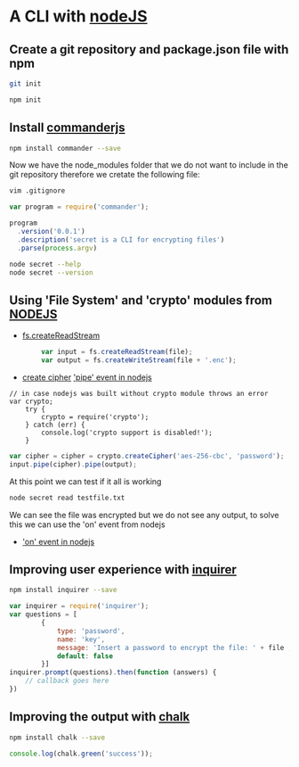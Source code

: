 # A CLI with [nodeJS](https://nodejs.org/)


## Create a git repository and package.json file with npm

```bash
git init
```
```bash
npm init
```

## Install [commanderjs](https://github.com/tj/commander.js)

```bash
npm install commander --save 
```

Now we have the node_modules folder that we do not want to include in the git repository therefore we cretate the following file:
```bash
vim .gitignore
```

```javascript
var program = require('commander');

program
  .version('0.0.1')
  .description('secret is a CLI for encrypting files')
  .parse(process.argv)
```

```bash
node secret --help
node secret --version 

```

## Using 'File System' and 'crypto' modules from [NODEJS](https://nodejs.org/api/)

- [fs.createReadStream](https://nodejs.org/api/fs.html#fs_fs_createreadstream_path_options)

```javascript
		var input = fs.createReadStream(file);
		var output = fs.createWriteStream(file + '.enc');
```

- [create cipher](https://nodejs.org/api/crypto.html#crypto_crypto_createcipher_algorithm_password)
['pipe' event in nodejs](https://nodejs.org/api/stream.html#stream_event_pipe)

```javacript
// in case nodejs was built without crypto module throws an error
var crypto;
	try {
		crypto = require('crypto');
	} catch (err) {
		console.log('crypto support is disabled!');
	}

```

```javascript
var cipher = cipher = crypto.createCipher('aes-256-cbc', 'password');
input.pipe(cipher).pipe(output);

```
At this point we can test if it all is working
```bash
node secret read testfile.txt
```

We can see the file was encrypted but we do not see any output, to solve this we can use the 'on' event from nodejs

- ['on' event in nodejs](https://nodejs.org/api/events.html#events_emitter_on_eventname_listener)

## Improving user experience with [inquirer](https://github.com/sboudrias/Inquirer.js)

```bash
npm install inquirer --save
```

```javascript
var inquirer = require('inquirer');
var questions = [
		{
			type: 'password',
			name: 'key',
			message: 'Insert a password to encrypt the file: ' + file ,
			default: false
		}]
inquirer.prompt(questions).then(function (answers) {
	// callback goes here
})
```

## Improving the output with [chalk](https://github.com/chalk/chalk)

```bash
npm install chalk --save
```
```javascript
console.log(chalk.green('success'));
```